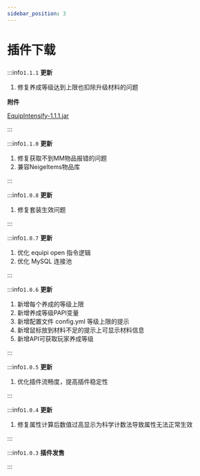```yaml
---
sidebar_position: 3
---
```


# 插件下载

###          

:::info`1.1.1`
**更新**

1. 修复养成等级达到上限也扣除升级材料的问题

**附件**

[EquipIntensify-1.1.1.jar](https://www.goodmc.cn/plugin/EquipIntensify/EquipIntensify-1.1.1.jar)

:::

:::info`1.1.0`
**更新**

1. 修复获取不到MM物品报错的问题
2. 兼容NeigeItems物品库

:::

:::info`1.0.8`
**更新**

1. 修复套装生效问题

:::

:::info`1.0.7`
**更新**

1. 优化 equipi open 指令逻辑
2. 优化 MySQL 连接池

:::

:::info`1.0.6`
**更新**

1. 新增每个养成的等级上限
2. 新增养成等级PAPI变量
3. 新增配置文件 config.yml 等级上限的提示
4. 新增鼠标放到材料不足的提示上可显示材料信息
5. 新增API可获取玩家养成等级

:::

:::info`1.0.5`
**更新**

1. 优化插件流畅度，提高插件稳定性

:::


:::info`1.0.4`
**更新**

1. 修复属性计算后数值过高显示为科学计数法导致属性无法正常生效

:::

:::info`1.0.3`
**插件发售**

:::
